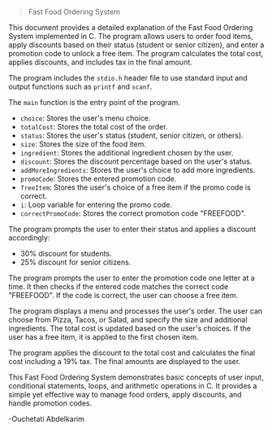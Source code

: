 >Fast Food Ordering System

This document provides a detailed explanation of the Fast Food Ordering System implemented in C. The program allows users to order food items, apply discounts based on their status (student or senior citizen), and enter a promotion code to unlock a free item. The program calculates the total cost, applies discounts, and includes tax in the final amount.


The program includes the `stdio.h` header file to use standard input and output functions such as `printf` and `scanf`.


The `main` function is the entry point of the program.

- `choice`: Stores the user's menu choice.
- `totalCost`: Stores the total cost of the order.
- `status`: Stores the user's status (student, senior citizen, or others).
- `size`: Stores the size of the food item.
- `ingredient`: Stores the additional ingredient chosen by the user.
- `discount`: Stores the discount percentage based on the user's status.
- `addMoreIngredients`: Stores the user's choice to add more ingredients.
- `promoCode`: Stores the entered promotion code.
- `freeItem`: Stores the user's choice of a free item if the promo code is correct.
- `i`: Loop variable for entering the promo code.
- `correctPromoCode`: Stores the correct promotion code "FREEFOOD".

The program prompts the user to enter their status and applies a discount accordingly:
- 30% discount for students.
- 25% discount for senior citizens.

The program prompts the user to enter the promotion code one letter at a time. It then checks if the entered code matches the correct code "FREEFOOD". If the code is correct, the user can choose a free item.

The program displays a menu and processes the user's order. The user can choose from Pizza, Tacos, or Salad, and specify the size and additional ingredients. The total cost is updated based on the user's choices. If the user has a free item, it is applied to the first chosen item.

The program applies the discount to the total cost and calculates the final cost including a 19% tax. The final amounts are displayed to the user.

This Fast Food Ordering System demonstrates basic concepts of user input, conditional statements, loops, and arithmetic operations in C. It provides a simple yet effective way to manage food orders, apply discounts, and handle promotion codes.




-Ouchetati Abdelkarim
